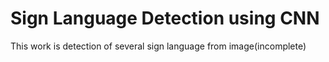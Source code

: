 # Sign Language Detection using CNN
This work is detection of several sign language from image(incomplete) 
